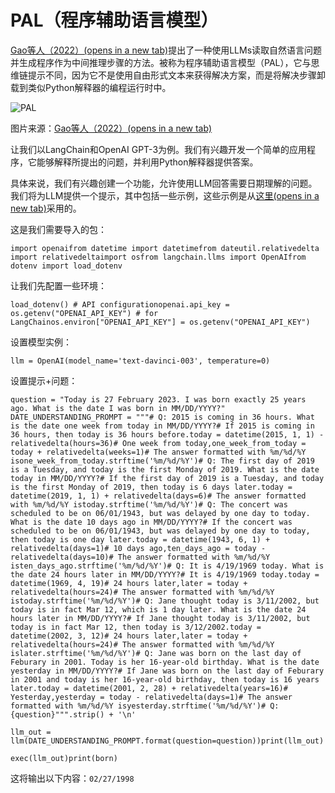 # PAL（程序辅助语言模型）

[Gao等人（2022）(opens in a new tab)](https://arxiv.org/abs/2211.10435)提出了一种使用LLMs读取自然语言问题并生成程序作为中间推理步骤的方法。被称为程序辅助语言模型（PAL），它与思维链提示不同，因为它不是使用自由形式文本来获得解决方案，而是将解决步骤卸载到类似Python解释器的编程运行时中。

![PAL](https://www.promptingguide.ai/_next/image?url=%2F_next%2Fstatic%2Fmedia%2Fpal.dfc96526.png&w=1920&q=75)

图片来源：[Gao等人（2022）(opens in a new tab)](https://arxiv.org/abs/2211.10435)

让我们以LangChain和OpenAI GPT-3为例。我们有兴趣开发一个简单的应用程序，它能够解释所提出的问题，并利用Python解释器提供答案。

具体来说，我们有兴趣创建一个功能，允许使用LLM回答需要日期理解的问题。我们将为LLM提供一个提示，其中包括一些示例，这些示例是从[这里(opens in a new tab)](https://github.com/reasoning-machines/pal/blob/main/pal/prompt/date_understanding_prompt.py)采用的。

这是我们需要导入的包：

```
import openaifrom datetime import datetimefrom dateutil.relativedelta import relativedeltaimport osfrom langchain.llms import OpenAIfrom dotenv import load_dotenv
```

让我们先配置一些环境：

```
load_dotenv() # API configurationopenai.api_key = os.getenv("OPENAI_API_KEY") # for LangChainos.environ["OPENAI_API_KEY"] = os.getenv("OPENAI_API_KEY")
```

设置模型实例：

```
llm = OpenAI(model_name='text-davinci-003', temperature=0)
```

设置提示+问题：

```
question = "Today is 27 February 2023. I was born exactly 25 years ago. What is the date I was born in MM/DD/YYYY?" DATE_UNDERSTANDING_PROMPT = """# Q: 2015 is coming in 36 hours. What is the date one week from today in MM/DD/YYYY?# If 2015 is coming in 36 hours, then today is 36 hours before.today = datetime(2015, 1, 1) - relativedelta(hours=36)# One week from today,one_week_from_today = today + relativedelta(weeks=1)# The answer formatted with %m/%d/%Y isone_week_from_today.strftime('%m/%d/%Y')# Q: The first day of 2019 is a Tuesday, and today is the first Monday of 2019. What is the date today in MM/DD/YYYY?# If the first day of 2019 is a Tuesday, and today is the first Monday of 2019, then today is 6 days later.today = datetime(2019, 1, 1) + relativedelta(days=6)# The answer formatted with %m/%d/%Y istoday.strftime('%m/%d/%Y')# Q: The concert was scheduled to be on 06/01/1943, but was delayed by one day to today. What is the date 10 days ago in MM/DD/YYYY?# If the concert was scheduled to be on 06/01/1943, but was delayed by one day to today, then today is one day later.today = datetime(1943, 6, 1) + relativedelta(days=1)# 10 days ago,ten_days_ago = today - relativedelta(days=10)# The answer formatted with %m/%d/%Y isten_days_ago.strftime('%m/%d/%Y')# Q: It is 4/19/1969 today. What is the date 24 hours later in MM/DD/YYYY?# It is 4/19/1969 today.today = datetime(1969, 4, 19)# 24 hours later,later = today + relativedelta(hours=24)# The answer formatted with %m/%d/%Y istoday.strftime('%m/%d/%Y')# Q: Jane thought today is 3/11/2002, but today is in fact Mar 12, which is 1 day later. What is the date 24 hours later in MM/DD/YYYY?# If Jane thought today is 3/11/2002, but today is in fact Mar 12, then today is 3/12/2002.today = datetime(2002, 3, 12)# 24 hours later,later = today + relativedelta(hours=24)# The answer formatted with %m/%d/%Y islater.strftime('%m/%d/%Y')# Q: Jane was born on the last day of Feburary in 2001. Today is her 16-year-old birthday. What is the date yesterday in MM/DD/YYYY?# If Jane was born on the last day of Feburary in 2001 and today is her 16-year-old birthday, then today is 16 years later.today = datetime(2001, 2, 28) + relativedelta(years=16)# Yesterday,yesterday = today - relativedelta(days=1)# The answer formatted with %m/%d/%Y isyesterday.strftime('%m/%d/%Y')# Q: {question}""".strip() + '\n'
```

```
llm_out = llm(DATE_UNDERSTANDING_PROMPT.format(question=question))print(llm_out)
```

```
exec(llm_out)print(born)
```



这将输出以下内容：`02/27/1998`